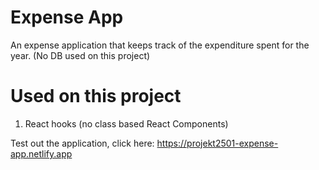 # Expense App

An expense application that keeps track of the expenditure spent for the year. (No DB used on this project)

# Used on this project

1. React hooks (no class based React Components)

Test out the application, click here: https://projekt2501-expense-app.netlify.app
